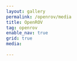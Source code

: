 ```yaml
---
layout: gallery
permalink: /openrov/media
title: OpenROV
tag: openrov
enable_nav: true
grid: true
media: 
 
---
```


